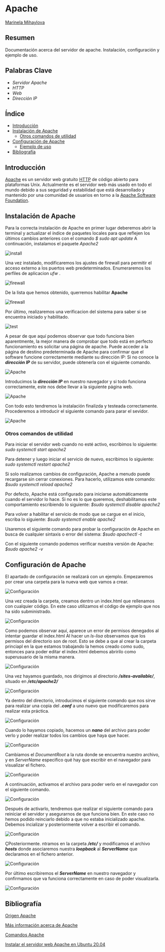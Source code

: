 # **Apache**

[Marinela Mihaylova](https://github.com/Intkai/apache)

## **Resumen**

Documentación acerca del servidor de apache. Instalación, configuración y ejemplo de uso.

## **Palabras Clave**

- _Servidor Apache_
- _HTTP_
- _Web_
- _Dirección IP_

## **Índice**

- [Introducción](#introducción)
- [Instalación de Apache](#instalación)
  - [Otros comandos de utilidad](#Otros)
- [Configuración de Apache](#configuración)
  - [Ejemplo de uso](#Ejemplo)
- [Bibliografía](#bibliografía)

## **Introducción**

[Apache](https://dinahosting.com/ayuda/que-es-apache-y-para-que-sirve/) es un servidor web gratuito [HTTP](https://es.wikipedia.org/wiki/Protocolo_de_transferencia_de_hipertexto) de código abierto para plataformas Unix. Actualmente es el servidor web más usado en todo el mundo debido a sus seguridad y estabilidad que está desarrollado y mantenido por una comunidad de usuarios en torno a la [Apache Software Foundation](https://httpd.apache.org/docs/2.4/es/).

## **Instalación de Apache**

Para la correcta instalación de Apache en primer lugar deberemos abrir la terminal y actualizar el índice de paquetes locales para que reflejen los últimos cambios anteriores con el comando _$ sudo apt update_
A continuación, instalamos el paquete _Apache2_

![install](images/image1.png "Instalación de Apache")

Una vez instalado, modificaremos los ajustes de firewall para permitir el acceso externo a los puertos web predeterminados. Enumeraremos los perfiles de aplicacion _ufw_ .

![firewall](images/image2.png "Firewall")

De la lista que hemos obtenido, querremos habilitar **Apache**

![firewall](images/image3.png "Firewall")

Por último, realizaremos una verificacion del sistema para saber si se encuentra iniciado y habilitado.

![test](images/image4.png "comprobacion")

A pesar de que aquí podemos observar que todo funciona bien aparentmente, la mejor manera de comprobar que todo está en perfecto funcionamiento es solicitar una página de apache. Puede acceder a la página de destino predeterminada de Apache para confirmar que el software funcione correctamente mediante su dirección IP: Si no conoce la **_dirección IP_** de su servidor, puede obtenerla con el siguiente comando.

![Apache](images/image5.png "IP")

Introducimos la **_dirección IP_** en nuestro navegador y si todo funciona correctamente, este nos debe llevar a la siguiente página web.

![Apache](images/image6.png "Visualizar Apache")

Con todo esto tendremos la instalación finalizda y testeada correctamente. Procederemos a introducir el siguiente comando para parar el sevidor.

![Apache](images/image7.png "Parar Apache")

### **Otros comandos de utilidad**

Para iniciar el servidor web cuando no esté activo, escribimos lo siguiente: _sudo systemctl start apache2_

Para detener y luego iniciar el servicio de nuevo, escribimos lo siguiente: _sudo systemctl restart apache2_

Si solo realizamos cambios de configuración, Apache a menudo puede recargarse sin cerrar conexiones. Para hacerlo, utilizamos este comando: _$sudo systemctl reload apache2_

Por defecto, Apache está configurado para iniciarse automáticamente cuando el servidor lo hace. Si no es lo que queremos, deshabilitamos este comportamiento escribiendo lo siguiente: _$sudo systemctl disable apache2_

Para volver a habilitar el servicio de modo que se cargue en el inicio, escriba lo siguiente: _$sudo systemctl enable apache2_

Usaremos el siguiente comando para probar la configuración de Apache en busca de cualquier sintaxis o error del sistema: _$sudo apachectl -t_

Con el siguiente comando podemos verificar nuestra versión de Apache: _$sudo apache2 -v_

## **Configuración de Apache**

El apartado de configuración se realizará con un ejemplo. Empezaremos por crear una carpeta para la nueva web que vamos a crear.

![Configuración](images/image8.png "Crear carpeta en /var/www/")

Una vez creada la carpeta, creamos dentro un index.html que rellenamos con cualquier código. En este caso utilizamos el código de ejemplo que nos ha sido subministrado.

![Configuración](images/image10.png "Guardar index.html")

Como podemos observar aquí, aparece un error de permisos denegados al intentar guardar el index.html
Al hacer un _ls-lisa_ observamos que los permisos del directorio son de root. Esto se debe a que al crear la carpeta princiapl en la que estamos trabajando la hemos creado como sudo, entonces para poder editar el index.html debemos abririlo como superusuario de la misma manera.

![Configuración](images/image12.png "Comprobar index.html")

Una vez hayamos guardado, nos dirigimos al directorio **_/sites-available/_**, situado en **_/etc/apache2/_**

![Configuración](images/image13.png "Directorio /sites-available/")

Ya dentro del directorio, introducimos el siguiente comando que nos sirve para realizar una copia del **_.conf_** a uno nuevo que modificaremos para realizar esta práctica.

![Configuración](images/image14.png "Copiamos el .conf")

Cuando lo hayamos copiado, hacemos un **_nano_** del archivo para poder verlo y poder realizar todos los cambios que haya que hacer.

![Configuración](images/image15.png "Visualizamos el archivo y lo modificamos")

Cambiamos el _DocumentRoot_ a la ruta donde se encuentra nuestro archivo, y en _ServerName_ especifico qué hay que escribir en el navegador para visualizar el fichero.

![Configuración](images/image17.png "gci.conf")

A continuación, activamos el archivo para poder verlo en el navegador con el siguiente comando.

![Configuración](images/image18.png " gci.conf")

Después de activarlo, tendremos que realizar el siguiente comando para reiniciar el servidor y asegurarnos de que funciona bien. En este caso no hemos podido reinciarlo debido a que no estaba inicializado apache. Debemos incializar y posteriormente volver a escribir el comando.

![Configuración](images/image19.png "reset")

ÇPosteriormente. ntramos en la carpeta **_/etc/_** y modificamos el archivo **_hosts_** donde asociaremos nuestra **_loopback_** al **_ServerName_** que declaramos en el fichero anterior.

![Configuración](images/image21.png "hosts")

Por último escribiremos el **_ServerName_** en nuestro navegador y confirmamos que va funciona correctamente en caso de poder visualizarla.

![Configuración](images/image22.png "Confirmación en el navegador")

## **Bibliografía**

[Origen Apache](https://es.wikipedia.org/wiki/Servidor_HTTP_Apache)

[Más información acerca de Apache](https://www.hostinger.es/tutoriales/que-es-apache/)

[Comandos Apache](https://es.joecomp.com/apache-commands-you-should-know)

[Instalar el servidor web Apache en Ubuntu 20.04](https://www.digitalocean.com/community/tutorials/how-to-install-the-apache-web-server-on-ubuntu-20-04-es)
